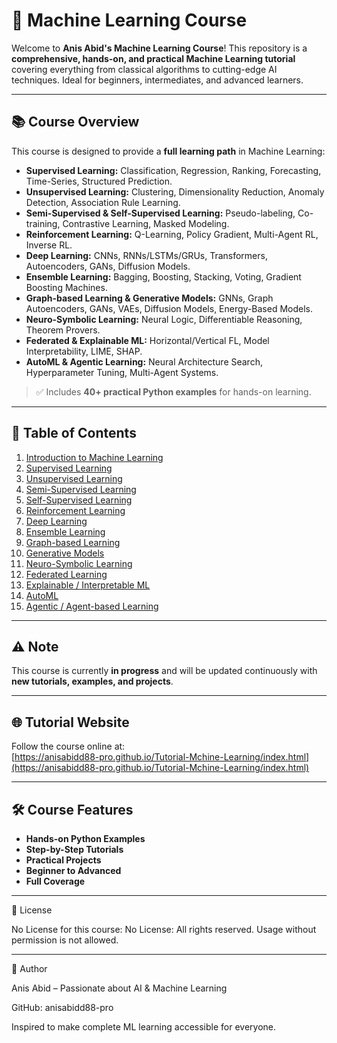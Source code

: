 # 🧠 Machine Learning Course

Welcome to **Anis Abid's Machine Learning Course**! This repository is a **comprehensive, hands-on, and practical Machine Learning tutorial** covering everything from classical algorithms to cutting-edge AI techniques. Ideal for beginners, intermediates, and advanced learners.

---

## 📚 Course Overview

This course is designed to provide a **full learning path** in Machine Learning:

- **Supervised Learning:** Classification, Regression, Ranking, Forecasting, Time-Series, Structured Prediction.
- **Unsupervised Learning:** Clustering, Dimensionality Reduction, Anomaly Detection, Association Rule Learning.
- **Semi-Supervised & Self-Supervised Learning:** Pseudo-labeling, Co-training, Contrastive Learning, Masked Modeling.
- **Reinforcement Learning:** Q-Learning, Policy Gradient, Multi-Agent RL, Inverse RL.
- **Deep Learning:** CNNs, RNNs/LSTMs/GRUs, Transformers, Autoencoders, GANs, Diffusion Models.
- **Ensemble Learning:** Bagging, Boosting, Stacking, Voting, Gradient Boosting Machines.
- **Graph-based Learning & Generative Models:** GNNs, Graph Autoencoders, GANs, VAEs, Diffusion Models, Energy-Based Models.
- **Neuro-Symbolic Learning:** Neural Logic, Differentiable Reasoning, Theorem Provers.
- **Federated & Explainable ML:** Horizontal/Vertical FL, Model Interpretability, LIME, SHAP.
- **AutoML & Agentic Learning:** Neural Architecture Search, Hyperparameter Tuning, Multi-Agent Systems.

> ✅ Includes **40+ practical Python examples** for hands-on learning.

---

## 📖 Table of Contents

1. [Introduction to Machine Learning](#introduction-to-machine-learning)
2. [Supervised Learning](#supervised-learning)
3. [Unsupervised Learning](#unsupervised-learning)
4. [Semi-Supervised Learning](#semi-supervised-learning)
5. [Self-Supervised Learning](#self-supervised-learning)
6. [Reinforcement Learning](#reinforcement-learning)
7. [Deep Learning](#deep-learning)
8. [Ensemble Learning](#ensemble-learning)
9. [Graph-based Learning](#graph-based-learning)
10. [Generative Models](#generative-models)
11. [Neuro-Symbolic Learning](#neuro-symbolic-learning)
12. [Federated Learning](#federated-learning)
13. [Explainable / Interpretable ML](#explainable--interpretable-ml)
14. [AutoML](#automl)
15. [Agentic / Agent-based Learning](#agentic--agent-based-learning)
---

## ⚠️ Note
This course is currently **in progress** and will be updated continuously with **new tutorials, examples, and projects**.  

---

## 🌐 Tutorial Website
Follow the course online at:  
[https://anisabidd88-pro.github.io/Tutorial-Mchine-Learning/index.html](https://anisabidd88-pro.github.io/Tutorial-Mchine-Learning/index.html)

---

## 🛠 Course Features

- **Hands-on Python Examples**  
- **Step-by-Step Tutorials**   
- **Practical Projects**   
- **Beginner to Advanced**   
- **Full Coverage**
---

📜 License

No License for this course:
No License: All rights reserved. Usage without permission is not allowed.

---

🚀 Author

Anis Abid – Passionate about AI & Machine Learning

GitHub: anisabidd88-pro

Inspired to make complete ML learning accessible for everyone.


